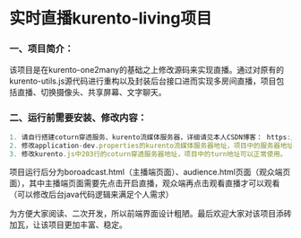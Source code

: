 # 实时直播kurento-living项目
### 一、项目简介：

​	该项目是在kurento-one2many的基础之上修改源码来实现直播。通过对原有的kurento-utils.js源代码进行重构以及封装后台接口进而实现多房间直播，项目包括直播、切换摄像头、共享屏幕、文字聊天。

### 二、运行前需要安装、修改内容：

```javascript
1. 请自行搭建coturn穿透服务、kurento流媒体服务器，详细请见本人CSDN博客： https://mp.csdn.net/console/article 
2. 修改application-dev.properties的kurento流媒体服务器地址，项目中的服务器地址为测试地址已经失效。
3. 修改kurento.js中203行的coturn穿透服务器地址，项目中的turn地址可以正常使用。
```

​	项目运行后分为boroadcast.html（主播端页面）、audience.html页面（观众端页面），其中主播端页面需要先点击开启直播，观众端再点击观看直播才可以观看（可以修改后台java代码逻辑来满足个人需求）

​	为方便大家阅读、二次开发，所以前端界面设计粗陋。最后欢迎大家对该项目添砖加瓦，让该项目更加丰富、稳定。